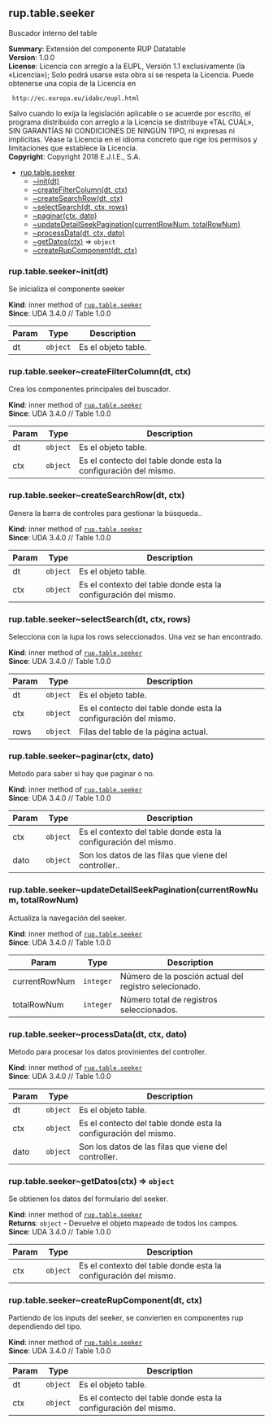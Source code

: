 <a name="module_rup.table.seeker"></a>

## rup.table.seeker
Buscador interno del table

**Summary**: Extensión del componente RUP Datatable  
**Version**: 1.0.0  
**License**: Licencia con arreglo a la EUPL, Versión 1.1 exclusivamente (la «Licencia»);
Solo podrá usarse esta obra si se respeta la Licencia.
Puede obtenerse una copia de la Licencia en

     http://ec.europa.eu/idabc/eupl.html

Salvo cuando lo exija la legislación aplicable o se acuerde por escrito,
el programa distribuido con arreglo a la Licencia se distribuye «TAL CUAL»,
SIN GARANTÍAS NI CONDICIONES DE NINGÚN TIPO, ni expresas ni implícitas.
Véase la Licencia en el idioma concreto que rige los permisos y limitaciones
que establece la Licencia.  
**Copyright**: Copyright 2018 E.J.I.E., S.A.  

* [rup.table.seeker](#module_rup.table.seeker)
    * [~init(dt)](#module_rup.table.seeker..init)
    * [~createFilterColumn(dt, ctx)](#module_rup.table.seeker..createFilterColumn)
    * [~createSearchRow(dt, ctx)](#module_rup.table.seeker..createSearchRow)
    * [~selectSearch(dt, ctx, rows)](#module_rup.table.seeker..selectSearch)
    * [~paginar(ctx, dato)](#module_rup.table.seeker..paginar)
    * [~updateDetailSeekPagination(currentRowNum, totalRowNum)](#module_rup.table.seeker..updateDetailSeekPagination)
    * [~processData(dt, ctx, dato)](#module_rup.table.seeker..processData)
    * [~getDatos(ctx)](#module_rup.table.seeker..getDatos) ⇒ <code>object</code>
    * [~createRupComponent(dt, ctx)](#module_rup.table.seeker..createRupComponent)

<a name="module_rup.table.seeker..init"></a>

### rup.table.seeker~init(dt)
Se inicializa el componente seeker

**Kind**: inner method of [<code>rup.table.seeker</code>](#module_rup.table.seeker)  
**Since**: UDA 3.4.0 // Table 1.0.0  

| Param | Type | Description |
| --- | --- | --- |
| dt | <code>object</code> | Es el objeto table. |

<a name="module_rup.table.seeker..createFilterColumn"></a>

### rup.table.seeker~createFilterColumn(dt, ctx)
Crea los componentes principales del buscador.

**Kind**: inner method of [<code>rup.table.seeker</code>](#module_rup.table.seeker)  
**Since**: UDA 3.4.0 // Table 1.0.0  

| Param | Type | Description |
| --- | --- | --- |
| dt | <code>object</code> | Es el objeto table. |
| ctx | <code>object</code> | Es el contecto del table donde esta la configuración del mismo. |

<a name="module_rup.table.seeker..createSearchRow"></a>

### rup.table.seeker~createSearchRow(dt, ctx)
Genera la barra de controles para gestionar la búsqueda..

**Kind**: inner method of [<code>rup.table.seeker</code>](#module_rup.table.seeker)  
**Since**: UDA 3.4.0 // Table 1.0.0  

| Param | Type | Description |
| --- | --- | --- |
| dt | <code>object</code> | Es el objeto table. |
| ctx | <code>object</code> | Es el contexto del table donde esta la configuración del mismo. |

<a name="module_rup.table.seeker..selectSearch"></a>

### rup.table.seeker~selectSearch(dt, ctx, rows)
Selecciona con la lupa los rows seleccionados. Una vez se han encontrado.

**Kind**: inner method of [<code>rup.table.seeker</code>](#module_rup.table.seeker)  
**Since**: UDA 3.4.0 // Table 1.0.0  

| Param | Type | Description |
| --- | --- | --- |
| dt | <code>object</code> | Es el objeto table. |
| ctx | <code>object</code> | Es el contecto del table donde esta la configuración del mismo. |
| rows | <code>object</code> | Filas del table de la página actual. |

<a name="module_rup.table.seeker..paginar"></a>

### rup.table.seeker~paginar(ctx, dato)
Metodo para saber si hay que paginar o no.

**Kind**: inner method of [<code>rup.table.seeker</code>](#module_rup.table.seeker)  
**Since**: UDA 3.4.0 // Table 1.0.0  

| Param | Type | Description |
| --- | --- | --- |
| ctx | <code>object</code> | Es el contexto del table donde esta la configuración del mismo. |
| dato | <code>object</code> | Son los datos de las filas que viene del controller.. |

<a name="module_rup.table.seeker..updateDetailSeekPagination"></a>

### rup.table.seeker~updateDetailSeekPagination(currentRowNum, totalRowNum)
Actualiza la navegación del seeker.

**Kind**: inner method of [<code>rup.table.seeker</code>](#module_rup.table.seeker)  
**Since**: UDA 3.4.0 // Table 1.0.0  

| Param | Type | Description |
| --- | --- | --- |
| currentRowNum | <code>integer</code> | Número de la posción actual del registro selecionado. |
| totalRowNum | <code>integer</code> | Número total de registros seleccionados. |

<a name="module_rup.table.seeker..processData"></a>

### rup.table.seeker~processData(dt, ctx, dato)
Metodo para procesar los datos provinientes del controller.

**Kind**: inner method of [<code>rup.table.seeker</code>](#module_rup.table.seeker)  
**Since**: UDA 3.4.0 // Table 1.0.0  

| Param | Type | Description |
| --- | --- | --- |
| dt | <code>object</code> | Es el objeto table. |
| ctx | <code>object</code> | Es el contecto del table donde esta la configuración del mismo. |
| dato | <code>object</code> | Son los datos de las filas que viene del controller. |

<a name="module_rup.table.seeker..getDatos"></a>

### rup.table.seeker~getDatos(ctx) ⇒ <code>object</code>
Se obtienen los datos del formulario del seeker.

**Kind**: inner method of [<code>rup.table.seeker</code>](#module_rup.table.seeker)  
**Returns**: <code>object</code> - Devuelve el objeto mapeado de todos los campos.  
**Since**: UDA 3.4.0 // Table 1.0.0  

| Param | Type | Description |
| --- | --- | --- |
| ctx | <code>object</code> | Es el contexto del table donde esta la configuración del mismo. |

<a name="module_rup.table.seeker..createRupComponent"></a>

### rup.table.seeker~createRupComponent(dt, ctx)
Partiendo de los inputs del seeker, se convierten en componentes rup dependiendo del tipo.

**Kind**: inner method of [<code>rup.table.seeker</code>](#module_rup.table.seeker)  
**Since**: UDA 3.4.0 // Table 1.0.0  

| Param | Type | Description |
| --- | --- | --- |
| dt | <code>object</code> | Es el objeto table. |
| ctx | <code>object</code> | Es el contecto del table donde esta la configuración del mismo. |

